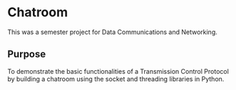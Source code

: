 # Chatroom
This was a semester project for Data Communications and Networking.

## Purpose
To demonstrate the basic functionalities of a Transmission Control Protocol by building a chatroom using the socket and threading libraries in Python.
